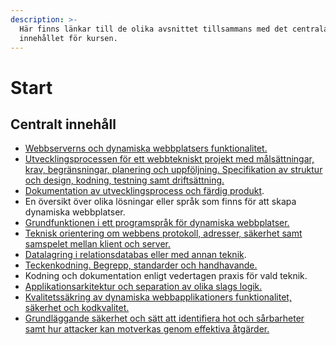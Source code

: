 ```yaml
---
description: >-
  Här finns länkar till de olika avsnittet tillsammans med det centrala
  innehållet för kursen.
---
```


# Start

## Centralt innehåll

* [Webbserverns och dynamiska webbplatsers funktionalitet.](utvecklarmiljo/wsl.md)
* [Utvecklingsprocessen för ett webbtekniskt projekt med målsättningar, krav, begränsningar, planering och uppföljning. Specifikation av struktur och design, kodning, testning samt driftsättning.](https://jens-andreasson.gitbook.io/projekt/)
* [Dokumentation av utvecklingsprocess och färdig produkt](https://jens-andreasson.gitbook.io/projekt/).
* En översikt över olika lösningar eller språk som finns för att skapa dynamiska webbplatser.
* [Grundfunktionen i ett programspråk för dynamiska webbplatser.](node/node-och-express/)
* [Teknisk orientering om webbens protokoll, adresser, säkerhet samt samspelet mellan klient och server.](teknisk-orientering/viktiga-begrepp.md)
* [Datalagring i relationsdatabas eller med annan teknik](databas/sql.md).
* [Teckenkodning. Begrepp, standarder och handhavande.](https://jens-andreasson.gitbook.io/webbutveckling/teknisk-orientering/teckenkodning)
* Kodning och dokumentation enligt vedertagen praxis för vald teknik.
* [Applikationsarkitektur och separation av olika slags logik.](node/node-och-express/)
* [Kvalitetssäkring av dynamiska webbapplikationers funktionalitet, säkerhet och kodkvalitet.](tester/kodkvalitet.md)
* [Grundläggande säkerhet och sätt att identifiera hot och sårbarheter samt hur attacker kan motverkas genom effektiva åtgärder.](sakerhet/sakerhet-introduktion.md)







## 

